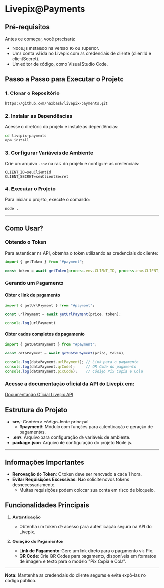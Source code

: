# Livepix@Payments

## Pré-requisitos

Antes de começar, você precisará:

- Node.js instalado na versão 16 ou superior.
- Uma conta válida no Livepix com as credenciais de cliente (clientId e clientSecret).
- Um editor de código, como Visual Studio Code.

## Passo a Passo para Executar o Projeto

### 1. Clonar o Repositório

```bash
https://github.com/haxbash/livepix-payments.git
```

### 2. Instalar as Dependências

Acesse o diretório do projeto e instale as dependências:

```bash
cd livepix-payments
npm install
```

### 3. Configurar Variáveis de Ambiente

Crie um arquivo `.env` na raiz do projeto e configure as credenciais:

```
CLIENT_ID=seuClientId
CLIENT_SECRET=seuClientSecret
```

### 4. Executar o Projeto

Para iniciar o projeto, execute o comando:

```bash
node .
```
---

## Como Usar?

### Obtendo o Token
Para autenticar na API, obtenha o token utilizando as credenciais do cliente:

```js
import { getToken } from "#payment";

const token = await getToken(process.env.CLIENT_ID, process.env.CLIENT_SECRET);
```

### Gerando um Pagamento

#### Obter o link de pagamento

```js
import { getUrlPayment } from "#payment";

const urlPayment = await getUrlPayment(price, token);

console.log(urlPayment)
```

#### Obter dados completos do pagamento

```js
import { getDataPayment } from "#payment";

const dataPayment = await getDataPayment(price, token);

console.log(dataPayment.urlPayment); // Link para o pagamento
console.log(dataPayment.qrCode);     // QR Code do pagamento
console.log(dataPayment.pixCode);    // Código Pix Copia e Cola
```

### Acesse a documentação oficial da API do Livepix em:
[Documentação Oficial Livepix API](https://docs.livepix.gg/api)



## Estrutura do Projeto

- **src/**: Contém o código-fonte principal.
  - **#payment/**: Módulo com funções para autenticação e geração de pagamentos.
- **.env**: Arquivo para configuração de variáveis de ambiente.
- **package.json**: Arquivo de configuração do projeto Node.js.

---

## Informações Importantes

- **Renovação do Token**: O token deve ser renovado a cada 1 hora.
- **Evitar Requisições Excessivas**: Não solicite novos tokens desnecessariamente.
  - Muitas requisições podem colocar sua conta em risco de bloqueio.

## Funcionalidades Principais

1. **Autenticação**
   - Obtenha um token de acesso para autenticação segura na API do Livepix.

2. **Geração de Pagamentos**
   - **Link de Pagamento**: Gere um link direto para o pagamento via Pix.
   - **QR Code**: Crie QR Codes para pagamento, disponíveis em formatos de imagem e texto para o modelo "Pix Copia e Cola".

---

**Nota:** Mantenha as credenciais do cliente seguras e evite expô-las no código público.

